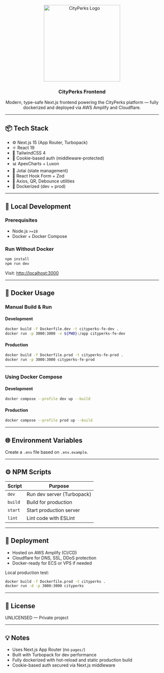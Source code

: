 <p align="center">
  <img src="https://www.cityperks.ai/assets/shared/logo-with-green-text.png" width="250" alt="CityPerks Logo" />
</p>

<h3 align="center">CityPerks Frontend</h3>

<p align="center">
  Modern, type-safe Next.js frontend powering the CityPerks platform — fully dockerized and deployed via AWS Amplify and Cloudflare.
</p>

---

## 📦 Tech Stack

- ⚙️ Next.js 15 (App Router, Turbopack)
- ⚛️ React 19
- 💅 TailwindCSS 4
- 🔐 Cookie-based auth (middleware-protected)
- 📊 ApexCharts + Luxon
- 🧠 Jotai (state management)
- 🧪 React Hook Form + Zod
- 🔄 Axios, QR, Debounce utilities
- 🐳 Dockerized (dev + prod)

---

## 🚀 Local Development

### Prerequisites

- Node.js `>=18`
- Docker + Docker Compose

### Run Without Docker

```bash
npm install
npm run dev
```

Visit: [http://localhost:3000](http://localhost:3000)

---

## 🐳 Docker Usage

### Manual Build & Run

#### Development

```bash
docker build -f Dockerfile.dev -t cityperks-fe-dev .
docker run -p 3000:3000 -v ${PWD}:/app cityperks-fe-dev
```

#### Production

```bash
docker build -f Dockerfile.prod -t cityperks-fe-prod .
docker run -p 3000:3000 cityperks-fe-prod
```

---

### Using Docker Compose

#### Development

```bash
docker compose --profile dev up --build
```

#### Production

```bash
docker compose --profile prod up --build
```

---

## 🌐 Environment Variables

Create a `.env` file based on `.env.example`.

---

## ⚙️ NPM Scripts

| Script  | Purpose                    |
| ------- | -------------------------- |
| `dev`   | Run dev server (Turbopack) |
| `build` | Build for production       |
| `start` | Start production server    |
| `lint`  | Lint code with ESLint      |

---

## 🚀 Deployment

- Hosted on AWS Amplify (CI/CD)
- Cloudflare for DNS, SSL, DDoS protection
- Docker-ready for ECS or VPS if needed

Local production test:

```bash
docker build -f Dockerfile.prod -t cityperks .
docker run -d -p 3000:3000 cityperks
```

---

## 📄 License

UNLICENSED — Private project

---

## 💡 Notes

- Uses Next.js App Router (no `pages/`)
- Built with Turbopack for dev performance
- Fully dockerized with hot-reload and static production build
- Cookie-based auth secured via Next.js middleware
